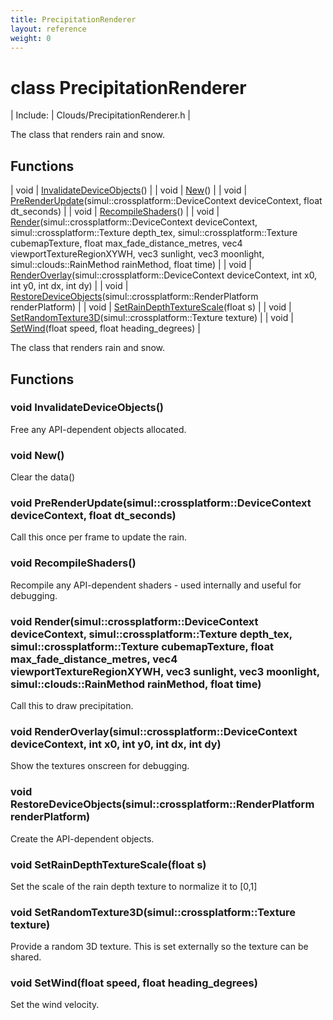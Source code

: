 ```yaml
---
title: PrecipitationRenderer
layout: reference
weight: 0
---
```

class PrecipitationRenderer
===

| Include: | Clouds/PrecipitationRenderer.h |

The class that renders rain and snow.
  


Functions
---

| void | [InvalidateDeviceObjects](#InvalidateDeviceObjects)() |
| void | [New](#New)() |
| void | [PreRenderUpdate](#PreRenderUpdate)(simul::crossplatform::DeviceContext deviceContext, float dt_seconds) |
| void | [RecompileShaders](#RecompileShaders)() |
| void | [Render](#Render)(simul::crossplatform::DeviceContext deviceContext, simul::crossplatform::Texture depth_tex, simul::crossplatform::Texture cubemapTexture, float max_fade_distance_metres, vec4 viewportTextureRegionXYWH, vec3 sunlight, vec3 moonlight, simul::clouds::RainMethod rainMethod, float time) |
| void | [RenderOverlay](#RenderOverlay)(simul::crossplatform::DeviceContext deviceContext, int x0, int y0, int dx, int dy) |
| void | [RestoreDeviceObjects](#RestoreDeviceObjects)(simul::crossplatform::RenderPlatform renderPlatform) |
| void | [SetRainDepthTextureScale](#SetRainDepthTextureScale)(float s) |
| void | [SetRandomTexture3D](#SetRandomTexture3D)(simul::crossplatform::Texture texture) |
| void | [SetWind](#SetWind)(float speed, float heading_degrees) |

The class that renders rain and snow.
  


Functions
---

### <a name="InvalidateDeviceObjects"/>void InvalidateDeviceObjects()
Free any API-dependent objects allocated.

### <a name="New"/>void New()
Clear the data()

### <a name="PreRenderUpdate"/>void PreRenderUpdate(simul::crossplatform::DeviceContext deviceContext, float dt_seconds)
Call this once per frame to update the rain.

### <a name="RecompileShaders"/>void RecompileShaders()
Recompile any API-dependent shaders - used internally and useful for debugging.

### <a name="Render"/>void Render(simul::crossplatform::DeviceContext deviceContext, simul::crossplatform::Texture depth_tex, simul::crossplatform::Texture cubemapTexture, float max_fade_distance_metres, vec4 viewportTextureRegionXYWH, vec3 sunlight, vec3 moonlight, simul::clouds::RainMethod rainMethod, float time)
Call this to draw precipitation.

### <a name="RenderOverlay"/>void RenderOverlay(simul::crossplatform::DeviceContext deviceContext, int x0, int y0, int dx, int dy)
Show the textures onscreen for debugging.

### <a name="RestoreDeviceObjects"/>void RestoreDeviceObjects(simul::crossplatform::RenderPlatform renderPlatform)
Create the API-dependent objects.

### <a name="SetRainDepthTextureScale"/>void SetRainDepthTextureScale(float s)
Set the scale of the rain depth texture to normalize it to [0,1]

### <a name="SetRandomTexture3D"/>void SetRandomTexture3D(simul::crossplatform::Texture texture)
Provide a random 3D texture. This is set externally so the texture can be shared.

### <a name="SetWind"/>void SetWind(float speed, float heading_degrees)
Set the wind velocity.

